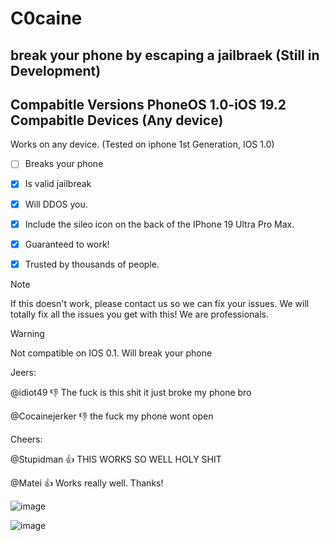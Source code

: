 # C0caine
break your phone by escaping a jailbraek 
(Still in Development)
---------------------------------------------
Compabitle Versions PhoneOS 1.0-iOS 19.2
Compabitle Devices     (Any device)
---------------------------------------------
Works on any device. (Tested on iphone 1st Generation, IOS 1.0)
- [ ] Breaks your phone
- [x] Is valid jailbreak
- [x] Will DDOS you.
- [x] Include the sileo icon on the back of the IPhone 19 Ultra Pro Max.
- [x] Guaranteed to work!
- [x] Trusted by thousands of people.


> [!NOTE]
> If this doesn't work, please contact us so we can fix your issues. We will totally fix all the issues you get with this! We are professionals.

> [!WARNING]
> Not compatible on IOS 0.1. Will break your phone

Jeers:

@idiot49 :-1: The fuck is this shit it just broke my phone bro

@Cocainejerker :-1: the fuck my phone wont open

Cheers:

@Stupidman :+1: THIS WORKS SO WELL HOLY SHIT

@Matei :+1: Works really well. Thanks!

[^1]: Proof of the jailbreak working

![image](https://github.com/XTMYTYT/C0caine/assets/86971741/1507b419-a186-44a1-a037-e57cc63beedf)

![image](https://github.com/XTMYTYT/C0caine/assets/86971741/ad554eb1-84fc-41b9-826b-f7268687cc02)




